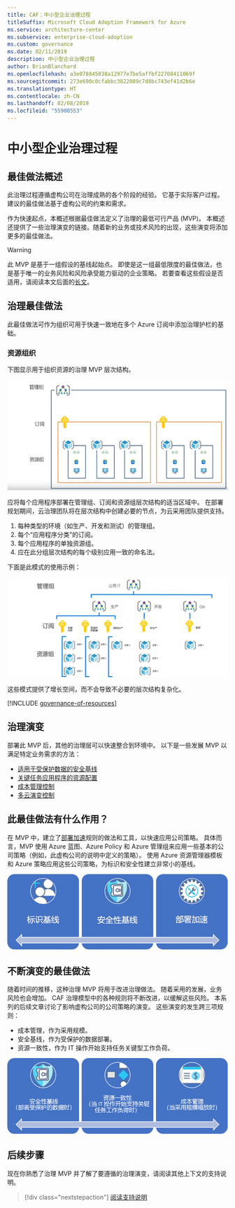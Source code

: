 ```yaml
---
title: CAF：中小型企业治理过程
titleSuffix: Microsoft Cloud Adoption Framework for Azure
ms.service: architecture-center
ms.subservice: enterprise-cloud-adoption
ms.custom: governance
ms.date: 02/11/2019
description: 中小型企业治理过程
author: BrianBlanchard
ms.openlocfilehash: a3e078845038a12977e7be5affbf22708411069f
ms.sourcegitcommit: 273e690c0cfabbc3822089c7d8bc743ef41d2b6e
ms.translationtype: HT
ms.contentlocale: zh-CN
ms.lasthandoff: 02/08/2019
ms.locfileid: "55900553"
---
```

# <a name="small-to-medium-enterprise-governance-journey"></a>中小型企业治理过程

## <a name="best-practice-overview"></a>最佳做法概述

此治理过程遵循虚构公司在治理成熟的各个阶段的经验。 它基于实际客户过程。 建议的最佳做法基于虚构公司的约束和需求。

作为快速起点，本概述根据最佳做法定义了治理的最低可行产品 (MVP)。 本概述还提供了一些治理演变的链接。随着新的业务或技术风险的出现，这些演变将添加更多的最佳做法。

> [!WARNING]
> 此 MVP 是基于一组假设的基线起始点。 即使是这一组最低限度的最佳做法，也是基于唯一的业务风险和风险承受能力驱动的企业策略。 若要查看这些假设是否适用，请阅读本文后面的[长文](./narrative.md)。

## <a name="governance-best-practice"></a>治理最佳做法

此最佳做法可作为组织可用于快速一致地在多个 Azure 订阅中添加治理护栏的基础。

### <a name="resource-organization"></a>资源组织

下图显示用于组织资源的治理 MVP 层次结构。

![资源组织图](../../../_images/governance/resource-organization.png)

应将每个应用程序部署在管理组、订阅和资源组层次结构的适当区域中。 在部署规划期间，云治理团队将在层次结构中创建必要的节点，为云采用团队提供支持。  

1. 每种类型的环境（如生产、开发和测试）的管理组。
2. 每个“应用程序分类”的订阅。
3. 每个应用程序的单独资源组。
4. 应在此分组层次结构的每个级别应用一致的命名法。

下面是此模式的使用示例：

![中端市场公司的资源组织示例](../../../_images/governance/mid-market-resource-organization.png)

这些模式提供了增长空间，而不会导致不必要的层次结构复杂化。

[!INCLUDE [governance-of-resources](../../../../../includes/cloud-adoption/governance/governance-of-resources.md)]

## <a name="governance-evolutions"></a>治理演变

部署此 MVP 后，其他的治理层可以快速整合到环境中。 以下是一些发展 MVP 以满足特定业务需求的方法：

- [适用于受保护数据的安全基线](./security-baseline-evolution.md)
- [关键任务应用程序的资源配置](./resource-consistency-evolution.md)
- [成本管理控制](./cost-management-evolution.md)
- [多云演变控制](./multi-cloud-evolution.md)

<!-- markdownlint-disable MD026 -->

## <a name="what-does-this-best-practice-do"></a>此最佳做法有什么作用？

在 MVP 中，建立了[部署加速](../../deployment-acceleration/overview.md)规则的做法和工具，以快速应用公司策略。 具体而言，MVP 使用 Azure 蓝图、Azure Policy 和 Azure 管理组来应用一些基本的公司策略（例如，此虚构公司的说明中定义的策略）。 使用 Azure 资源管理器模板和 Azure 策略应用这些公司策略，为标识和安全性建立非常小的基线。

![增量治理 MVP 的示例](../../../_images/governance/governance-mvp.png)

## <a name="evolving-the-best-practice"></a>不断演变的最佳做法

随着时间的推移，这种治理 MVP 将用于改进治理做法。 随着采用的发展，业务风险也会增加。 CAF 治理模型中的各种规则将不断改进，以缓解这些风险。 本系列的后续文章讨论了影响虚构公司的公司策略的演变。 这些演变的发生跨三项规则：

- 成本管理，作为采用规模。
- 安全基线，作为受保护的数据部署。
- 资源一致性，作为 IT 操作开始支持任务关键型工作负荷。

![增量治理 MVP 的示例](../../../_images/governance/governance-evolution.png)

## <a name="next-steps"></a>后续步骤

现在你熟悉了治理 MVP 并了解了要遵循的治理演变，请阅读其他上下文的支持说明。

> [!div class="nextstepaction"]
> [阅读支持说明](./narrative.md)
